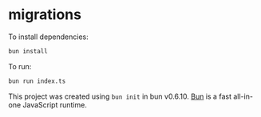 # migrations

To install dependencies:

```bash
bun install
```

To run:

```bash
bun run index.ts
```

This project was created using `bun init` in bun v0.6.10. [Bun](https://bun.sh) is a fast all-in-one JavaScript runtime.
